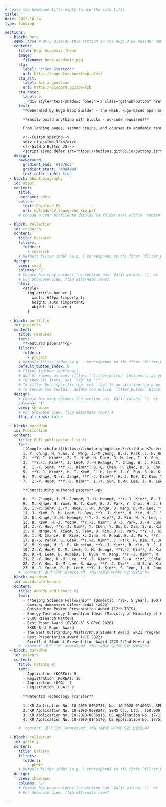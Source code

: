```yaml
---
# Leave the homepage title empty to use the site title
title: ''
date: 2022-10-24
type: landing

sections:
  - block: hero
    demo: true # Only display this section in the Hugo Blox Builder demo site
    content:
      title: Hugo Academic Theme
      image:
        filename: hero-academic.png
      cta:
        label: '**Get Started**'
        url: https://hugoblox.com/templates/
      cta_alt:
        label: Ask a question
        url: https://discord.gg/z8wNYzb
      cta_note:
        label: >-
          <div style="text-shadow: none;"><a class="github-button" href="https://github.com/HugoBlox/hugo-blox-builder" data-icon="octicon-star" data-size="large" data-show-count="true" aria-label="Star">Star Hugo Blox Builder</a></div><div style="text-shadow: none;"><a class="github-button" href="https://github.com/HugoBlox/theme-academic-cv" data-icon="octicon-star" data-size="large" data-show-count="true" aria-label="Star">Star the Academic template</a></div>
      text: |-
        **Generated by Hugo Blox Builder - the FREE, Hugo-based open source website builder trusted by 500,000+ sites.**

        **Easily build anything with blocks - no-code required!**

        From landing pages, second brains, and courses to academic resumés, conferences, and tech blogs.

        <!--Custom spacing-->
        <div class="mb-3"></div>
        <!--GitHub Button JS-->
        <script async defer src="https://buttons.github.io/buttons.js"></script>
    design:
      background:
        gradient_end: '#1976d2'
        gradient_start: '#004ba0'
        text_color_light: true
  - block: about.biography
    id: about
    content:
      title:  
      username: admin
      button:
        text: Download CV
        url: uploads/CV_Young-Jun Kim.pdf
      # Choose a user profile to display (a folder name within `content/authors/`)

  - block: collection
    id: research
    content:
      title: Research
      filters:
        folders:
          - research
      # Default filter index (e.g. 0 corresponds to the first `filter_button` instance below).
    design:
      view: card
      columns: '2'
      # Choose how many columns the section has. Valid values: '1' or '2'.
      # For Showcase view, flip alternate rows?
      html: |
        <style>
          img.article-banner {
            width: 640px !important;
            height: auto !important;
            object-fit: cover;
          }
      
  - block: portfolio
    id: projects
    content:
      title: Featured
      text: |
        **Featured papers**<p>
      filters:
        folders:
          - project
      # Default filter index (e.g. 0 corresponds to the first `filter_button` instance below).
      default_button_index: 0
      # Filter toolbar (optional).
      # Add or remove as many filters (`filter_button` instances) as you like.
      # To show all items, set `tag` to "*".
      # To filter by a specific tag, set `tag` to an existing tag name.
      # To remove the toolbar, delete the entire `filter_button` block.
    design:
      # Choose how many columns the section has. Valid values: '1' or '2'.
      columns: '1'
      view: showcase
      # For Showcase view, flip alternate rows? #
      flip_alt_rows: false

  - block: markdown
    id: Publication
    content:
      title: Full publication list #1
      text: |
        [(Google scholar)](https://scholar.google.co.kr/citations?user=hTVt6tEAAAAJ&hl=en)<p>**First authored papers**<p>
        1. Y. Chung, H. Yuan, Z. Wang, J.-M Jeong, B.-J. Park, J.-H. Hwang, B.-O. Choi, H. Park, **Y.-J. Kim#**, K. Dai#, S.-W. Kim#, Sustainable triboelectric energy harvesting for simultaneous acoustic power transfer and communication, **Advanced Energy Materials**, accepted.
        2.	**Y.-J. Kim#**, Z.-Y. Huo#, H. Dai#, D.-M. Lee, I.-Y. Suh, J.-H. Hwang, Y. Chung, H. Y. Lee, Y. Du, W. Ding, X. Wang, S.-W. Kim*, [Body-coupled energy enabling unrestricted microbial disinfection using polymer nanorods](https://www.nature.com/articles/s44221-024-00226-5), **Nature Water** 2, 360-369 (2024), Covered by News & Views in Nature Water, Highlighted in Nature 628, 693 (2024) 
        3.	**Y.-J. Kim#**, J. Lee#, J.-H Hwang#, Y. Chung, B. J. Park, J. Kim, S.-H. Kim, H.-J. Yoon, S.-M. Park*, S.-W. Kim*, [High-performing and capacitive-matched triboelectric implants driven by ultrasound](https://onlinelibrary.wiley.com/doi/abs/10.1002/adma.202307194), **Advanced Materials** 36, 2307194 (2024), Covered by Fobes, Parkinson’s News Today, News-medical, etc.
        4.	I.-Y. Suh#, **Y.-J. Kim#**, B.-Q. Chen, P. Zhao, D. S. Cho, M. Kang, Z.-Y. Huo*, S.-W. Kim*, [Self-powered microbial blocking textile driven by triboelectric charges](https://www.sciencedirect.com/science/article/abs/pii/S2211285523001805), **Nano Energy** 110, 108343 (2023)
        5.	**Y.-J. Kim#**, H. T. Kim#, J. H. Lee#, I.-Y. Suh, S.-W. Kim*, [Self-powered Fine Dust Filtration System Using Triboelectrification Induced Electric Field](https://link.springer.com/article/10.1186/s11671-022-03749-6), **Nanoscale Research Letters** 17, 1-9 (2022)
        6.	M. Kang#, N.-Y. Jang#, **Y.-J. Kim#**, H.-J. Ro#, D. Kim, Y. Kim, H. T. Kim, H. M. Kwon, J.-H. Ahn, B.-O. Choi, N.-H. Cho*, and S.-W. Kim*, [Virus blocking textile for SARS-CoV-2 using human body triboelectric energy harvesting](https://www.cell.com/cell-reports-physical-science/fulltext/S2666-3864(22)00083-2), **Cell Reports Physical Science** 3, 100813 (2022)
        7.	Z.-Y. Huo#, **Y.-J. Kim#**, I.-Y. Suh, D.-M. Lee, J. H. Lee, Y. Du, S. Wang, H.-J. Yoon, and S.-W. Kim*, [Triboelectrification induced self-powered microbial disinfection using nanowire-enhanced localized electric field](https://www.nature.com/articles/s41467-021-24028-5), **Nature Communications** 12, 1-11 (2021) Covered by domestic news (Dong-A Ilbo, etc.)<p>
        
        **Contributing authored papers** <p>

        8.	Y. Chung#, J.-M. Jeong#, J.-H. Hwang#, **Y.-J. Kim**, B.-J. Park, D. S. Cho, Y. Cho, S. J. Suh, B.-O. Choi, H. Park*, H.-J. Yoon*, S.-W. Kim*, [Gigantic triboelectric power generation overcoming acoustic energy barrier using metal-liquid coupling](https://www.cell.com/joule/abstract/S2542-4351(24)00292-7), **Joule**, online published (2024)
        9.	M. Kang#, H. Yum#, H. T. Kim#, B. J. Park, Y. Choi, H. J. Kim, Y. Cho, **Y.-J. Kim**, D.-M. Lee, D.-G. Lee, H.-C. Song, S. H. Nam, J. H. Lee*, B.-O. Choi*, S.-W. Kim*, [Self-Powered Electrical Bandage Based on Body-Coupled Energy Harvesting](https://onlinelibrary.wiley.com/doi/full/10.1002/adma.202402491), **Advanced Materials**, online published (2024) 
        10.	I.-Y. Suh#, Z.-Y. Huo#, J.-H. Jung#, D. Kang, D.-M. Lee, **Y.-J. Kim**, B. Kim, J. Jeon, P. Zhao, J. Shin, S. Kim, S.-W. Kim*, [Highly efficient microbial inactivation enabled by tunneling charges injected through two-dimensional electronics](https://www.science.org/doi/full/10.1126/sciadv.adl5067), **Science Advances** 10, eadl5067 (2024)
        11.	J. Kim#, D.-M. Lee#, H. Ryu, **Y.-J. Kim**, H. Kim, H.-J. Yoon, M. Kang, S. S. Kwak*, S.-W. Kim*, [Triboelectric Nanogenerators for Battery-Free Wireless Sensor System Using Multi-Degree of Freedom Vibration](https://onlinelibrary.wiley.com/doi/abs/10.1002/admt.202301427), **Advanced Materials Technologies** 9, 2301427 (2024)
        12.	D. Kang#, J.-H. Hwang#, **Y.-J. Kim**, Z. Pin, H. Y. Lee, J. Kim, M. S. Shin, S. Jeon, S. Kim, S.-W. Kim*, [Contact electrification controlled by material deformation-induced electronic structure changes](https://www.sciencedirect.com/science/article/abs/pii/S1369702123004030), **Materials Today** 72, 109-116 (2023)
        13.	B. Kim#, H.-J. Yoon#, **Y.-J. Kim**, B.-J. Park, J.-H. Jung, S.-W. Kim*, [Ultrasound-Driven Triboelectric Nanogenerator with Biocompatible 2-Hydroxyethyl Methacrylate](https://pubs.acs.org/doi/abs/10.1021/acsenergylett.3c00953), **ACS Energy Letters** 8, 3412 (2023)
        14.	Z.-Y. Huo, **Y.-J. Kim**, Y. Chen, Y. Du, D. Xia, S.-W. Kim*, Q. Yuan*, [Hybrid energy harvesting systems for self-powered sustainable water purification by harnessing ambient energy](https://link.springer.com/article/10.1007/s11783-023-1718-9), **Frontiers of Environmental Science & Engineering** 17, 118 (2023) (review articles)
        15.	X. Meng#, X. Xiao#, S. Jeon, D. Kim, B.-J. Park, **Y.-J. Kim**, N. Rubab, S. Kim, S.-W. Kim*, [An Ultrasound‐Driven Bioadhesive Triboelectric Nanogenerator for Instant Wound Sealing and Electrically Accelerated Healing in Emergencies](https://onlinelibrary.wiley.com/doi/abs/10.1002/adma.202209054), **Advanced Materials** 35, 2209054 (2023)
        16.	I. M. Imani#, B. Kim#, X. Xiao, N. Rubab, B.-J. Park, **Y.-J. Kim**, P. Zhao, M. Kang, S.-W. Kim*, [Ultrasound‐Driven On‐Demand Transient Triboelectric Nanogenerator for Subcutaneous Antibacterial Activity](https://onlinelibrary.wiley.com/doi/full/10.1002/advs.202204801), **Advanced Science** 10, 2204801 (2023)
        17.	B.-G. Park#, C. Lee#, **Y.-J. Kim**, J. Park, H. Kim, Y. Jung, J. S. Ko, S.-W. Kim, J.-H. Lee*, H. Cho*, [Toxic micro/nano particles removal in water via triboelectric nanogenerator](https://www.sciencedirect.com/science/article/abs/pii/S2211285522005110), **Nano Energy** 100, 107433 (2022)
        18.	M. Kang#, M. S. B. Khusrin#, **Y.-J. Kim**, B. Kim, B.-J. Park, I. Hyun, I. M. Imani, B.-O. Choi, S.-W. Kim*, [Nature-derived highly tribopositive ϰ-carrageenan-agar composite-based fully biodegradable triboelectric nanogenerators](https://www.sciencedirect.com/science/article/abs/pii/S2211285522005584), **Nano Energy** 100, 107480 (2022)
        19.	Z.-Y. Huo#, D.-M. Lee#, J.-M. Jeong#, **Y.-J. Kim**, J. Kim, I.-Y. Suh, P. Xiong, S.-W Kim*, [Microbial Disinfection with Supercoiling Capacitive Triboelectric Nanogenerator](https://onlinelibrary.wiley.com/doi/abs/10.1002/aenm.202103680), **Advanced Energy Materials** 12, 2103680 (2022)
        20.	D.-M. Lee#, N. Rubab#, I. Hyun, W. Kang, **Y.-J. Kim**, M. Kang, B. O. Choi*, S.-W. Kim*, [Ultrasound-mediated triboelectric nanogenerator for powering on-demand transient electronics](https://www.science.org/doi/full/10.1126/sciadv.abl8423), **Science Advances** 8, eabl8423 (2022)
        21.	Z.-Y. Huo, D.-M. Lee, **Y.-J. Kim**, and S.-W. Kim*, [Solar-induced hybrid energy harvesters for advanced oxidation water treatment](https://www.cell.com/iscience/fulltext/S2589-0042(21)00776-8), **iScience** 24, 102808 (2021) (review articles)
        22.	Z.-Y. Huo, D.-M. Lee, S. Wang, **Y.-J. Kim**, and S.-W. Kim*, [Emerging Energy Harvesting Materials and Devices for Self-Powered Water Disinfection](https://onlinelibrary.wiley.com/doi/abs/10.1002/smtd.202100093), **Small Methods** 5, 2100093 (2021) (review articles)
        23.	H.-J. Yoon#, D.-M. Lee#, **Y.-J. Kim**, S. Jeon, J.-H. Jung, S. S. Kwak, J. Kim, S. Kim, Y. Kim, and S.-W. Kim*, [Mechanoreceptor-Inspired Dynamic Mechanical Stimuli Perception based on Switchable Ionic Polarization](https://onlinelibrary.wiley.com/doi/abs/10.1002/adfm.202100649), **Advanced Functional Materials** 31, 2100649 (2021)
      # `content` 폴더 안의 `awards.md` 파일 내용을 여기에 직접 삽입합니다.
  - block: markdown
    id: awards-and-honors
    content:
      title: Awards and Honors #1
      text: |
        - **Sejong Science Fellowship** (Domestic Track, 5 years, 100,000,000 KRW/year ≒ 72,000 USD/year) <p>*Allowed to be dispatched to overseas research institute for 1 year 
        - Samsung Humantech Silver Medal (2023)
        - Outstanding Poster Presentation Award (12th TBIS)
        - Energy Technology Innovation Ideas (Ministry of Ministry of Commerce Industry and Energy)
        - SKKU Research Matters
        - Best Paper Award (PVSEC-30 & GPVC 2020)
        - SKKU Best Paper Award
        - The Best Outstanding Master/Ph.D Student Award, BK21 Program
        - Best Presentation Award (NCC 2022)
        - Excellent Student Presentation Award (ECS 242nd Meeting)
      # `content` 폴더 안의 `awards.md` 파일 내용을 여기에 직접 삽입합니다.
  - block: markdown
    id: patents
    content:
      title: Patents #1
      text: |
        - Application (KOREA): 9
        - Registration (KOREA): 16
        - Application (USA): 7
        - Registration (USA): 2
        
        **Patented Technology Transfer**
        
        1. KR Application No. 10-2020-0062731, No. 10-2020-0140031, SEMS Co., Ltd., (85,000,000 KRW)<p>
        2. KR Application No. 10-2020-0099247, SEMS Co., Ltd., (58,000,000 KRW) <p>
        3. KR Application No. 10-2020-0056913, US Application No. 17/110,673, SEMS Co., Ltd., (79,000,000 KRW)<p>
        4. KR Application No. 10-2020-0145170, US Application No. 17/510,675 Energymining Co., Ltd., (300,000,000 KRW)<p>

      # `content` 폴더 안의 `awards.md` 파일 내용을 여기에 직접 삽입합니다.

  - block: collection
    id: gallery
    content:
      title: Gallery
      filters:
        folders:
          - photo
      # Default filter index (e.g. 0 corresponds to the first `filter_button` instance below).
    design:
      view: showcase
      columns: '2'
      # Choose how many columns the section has. Valid values: '1' or '2'.
      # For Showcase view, flip alternate rows?

---
```

